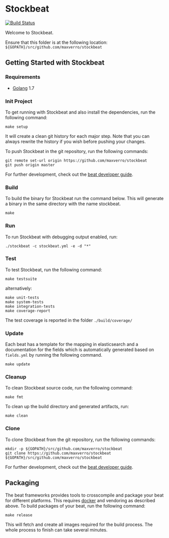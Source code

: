 # Stockbeat
[![Build Status](https://travis-ci.org/maxverro/stockbeat.svg?branch=master)](https://travis-ci.org/MaxVerro/stockbeat)

Welcome to Stockbeat.

Ensure that this folder is at the following location:
`${GOPATH}/src/github.com/maxverro/stockbeat`

## Getting Started with Stockbeat

### Requirements

* [Golang](https://golang.org/dl/) 1.7

### Init Project
To get running with Stockbeat and also install the
dependencies, run the following command:

```
make setup
```

It will create a clean git history for each major step. Note that you can always rewrite the history if you wish before pushing your changes.

To push Stockbeat in the git repository, run the following commands:

```
git remote set-url origin https://github.com/maxverro/stockbeat
git push origin master
```

For further development, check out the [beat developer guide](https://www.elastic.co/guide/en/beats/libbeat/current/new-beat.html).

### Build

To build the binary for Stockbeat run the command below. This will generate a binary
in the same directory with the name stockbeat.

```
make
```


### Run

To run Stockbeat with debugging output enabled, run:

```
./stockbeat -c stockbeat.yml -e -d "*"
```


### Test

To test Stockbeat, run the following command:

```
make testsuite
```

alternatively:
```
make unit-tests
make system-tests
make integration-tests
make coverage-report
```

The test coverage is reported in the folder `./build/coverage/`

### Update

Each beat has a template for the mapping in elasticsearch and a documentation for the fields
which is automatically generated based on `fields.yml` by running the following command.

```
make update
```


### Cleanup

To clean  Stockbeat source code, run the following command:

```
make fmt
```

To clean up the build directory and generated artifacts, run:

```
make clean
```


### Clone

To clone Stockbeat from the git repository, run the following commands:

```
mkdir -p ${GOPATH}/src/github.com/maxverro/stockbeat
git clone https://github.com/maxverro/stockbeat ${GOPATH}/src/github.com/maxverro/stockbeat
```


For further development, check out the [beat developer guide](https://www.elastic.co/guide/en/beats/libbeat/current/new-beat.html).


## Packaging

The beat frameworks provides tools to crosscompile and package your beat for different platforms. This requires [docker](https://www.docker.com/) and vendoring as described above. To build packages of your beat, run the following command:

```
make release
```

This will fetch and create all images required for the build process. The whole process to finish can take several minutes.
